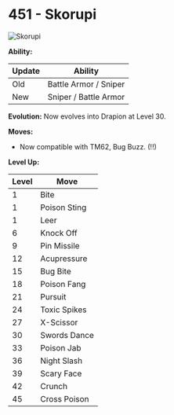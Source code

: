 # 451 - Skorupi
![][451]

**Ability:**

Update | Ability
---    | ---
Old    | Battle Armor / Sniper
New    | Sniper / Battle Armor

**Evolution:**
Now evolves into Drapion at Level 30.

**Moves:**

 - Now compatible with TM62, Bug Buzz. (!!)

**Level Up:**

Level | Move
---   | ---
  1   | Bite
  1   | Poison Sting
  1   | Leer
  6   | Knock Off
  9   | Pin Missile
 12   | Acupressure
 15   | Bug Bite
 18   | Poison Fang
 21   | Pursuit
 24   | Toxic Spikes
 27   | X-Scissor
 30   | Swords Dance
 33   | Poison Jab
 36   | Night Slash
 39   | Scary Face
 42   | Crunch
 45   | Cross Poison



[451]: https://raw.githubusercontent.com/PokeAPI/sprites/master/sprites/pokemon/451.png "Skorupi"
